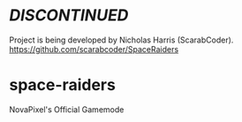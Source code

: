 # ***DISCONTINUED***
Project is being developed by Nicholas Harris (ScarabCoder).
https://github.com/scarabcoder/SpaceRaiders
# space-raiders
NovaPixel's Official Gamemode
